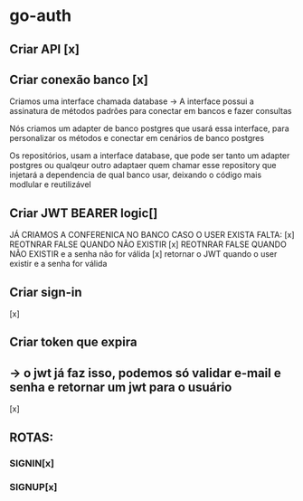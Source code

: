 # go-auth

## Criar API [x]

## Criar conexão banco [x]

  Criamos uma interface chamada database -> A interface possui a assinatura de métodos padrões para conectar em bancos
  e fazer consultas

  Nós criamos um adapter de banco postgres que usará essa interface, para personalizar os métodos e conectar em cenários de banco postgres

  Os repositórios, usam a interface database, que pode ser tanto um adapter postgres ou qualqeur outro adaptaer
  quem chamar esse repository que injetará a dependencia de qual banco usar, deixando o código mais modlular e reutilizável 


## Criar JWT BEARER logic[]
  JÁ CRIAMOS A CONFERENICA NO BANCO CASO O USER EXISTA
  FALTA: 
    [x] REOTNRAR FALSE QUANDO NÃO EXISTIR
    [x] REOTNRAR FALSE QUANDO NÃO EXISTIR e a senha não for válida
    [x] retornar o JWT quando o user existir e a senha for válida

## Criar sign-in
  [x] 

## Criar token que expira
  ## -> o jwt já faz isso, podemos só validar e-mail e senha e retornar um jwt para o usuário
  [x] 

## ROTAS:
  ### SIGNIN[x]
  ### SIGNUP[x]


